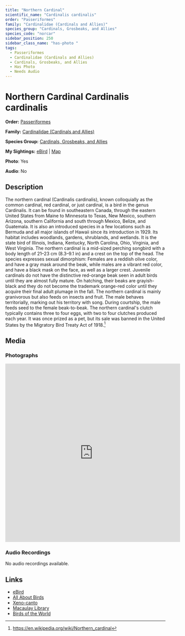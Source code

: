 ```yaml
---
title: "Northern Cardinal"
scientific_name: "Cardinalis cardinalis"
order: "Passeriformes"
family: "Cardinalidae (Cardinals and Allies)"
species_group: "Cardinals, Grosbeaks, and Allies"
species_code: "norcar"
sidebar_position: 250
sidebar_class_name: "has-photo "
tags: 
  - Passeriformes
  - Cardinalidae (Cardinals and Allies)
  - Cardinals, Grosbeaks, and Allies
  - Has Photo
  - Needs Audio
---
```


# Northern Cardinal <span className='sci_name'>Cardinalis cardinalis</span>

**Order:** [Passeriformes](/tags/passeriformes)

**Family:** [Cardinalidae (Cardinals and Allies)](/tags/cardinalidae-cardinals-and-allies)

**Species Group:** [Cardinals, Grosbeaks, and Allies](/tags/cardinals-grosbeaks-and-allies)

**My Sightings:** [eBird](https://ebird.org/lifelist?r=world&time=life&spp=norcar) | [Map](/map?species_code=norcar)

**Photo**: Yes 

**Audio**: No

## Description
The northern cardinal (Cardinalis cardinalis), known colloquially as the common cardinal, red cardinal, or just cardinal, is a bird in the genus Cardinalis. It can be found in southeastern Canada, through the eastern United States from Maine to Minnesota to Texas, New Mexico, southern Arizona, southern California and south through Mexico, Belize, and Guatemala. It is also an introduced species in a few locations such as Bermuda and all major islands of Hawaii since its introduction in 1929. Its habitat includes woodlands, gardens, shrublands, and wetlands. It is the state bird of Illinois, Indiana, Kentucky, North Carolina, Ohio, Virginia, and West Virginia.
The northern cardinal is a mid-sized perching songbird with a body length of 21–23 cm (8.3–9.1 in) and a crest on the top of the head. The species expresses sexual dimorphism: Females are a reddish olive color, and have a gray mask around the beak, while males are a vibrant red color, and have a black mask on the face, as well as a larger crest. Juvenile cardinals do not have the distinctive red-orange beak seen in adult birds until they are almost fully mature. On hatching, their beaks are grayish-black and they do not become the trademark orange-red color until they acquire their final adult plumage in the fall. 
The northern cardinal is mainly granivorous but also feeds on insects and fruit. The male behaves territorially, marking out his territory with song. During courtship, the male feeds seed to the female beak-to-beak. The northern cardinal's clutch typically contains three to four eggs, with two to four clutches produced each year. It was once prized as a pet, but its sale was banned in the United States by the Migratory Bird Treaty Act of 1918.[^1]

[^1]: https://en.wikipedia.org/wiki/Northern_cardinal

## Media
### Photographs
<iframe src="https://macaulaylibrary.org/asset/627869081/embed" width="550" height="560" frameborder="0" allowfullscreen></iframe>

### Audio Recordings
No audio recordings available.

## Links
* [eBird](https://ebird.org/species/norcar) 
* [All About Birds](https://www.allaboutbirds.org/guide/norcar) 
* [Xeno-canto](https://www.xeno-canto.org/species/cardinalis-cardinalis) 
* [Macaulay Library](https://search.macaulaylibrary.org/catalog?taxonCode=norcar&sort=rating_rank_desc)
* [Birds of the World](https://birdsoftheworld.org/bow/species/norcar)
